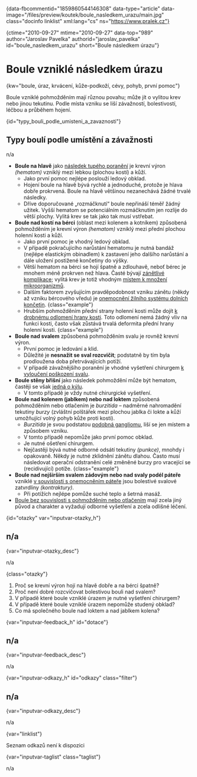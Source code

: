 
{data-fbcommentid="1859860544146308" data-type="article" data-image="/files/preview/koutek/boule\_nasledkem\_urazu/main.jpg" class="docinfo linklist" xml:lang="cs" ns="https://www.pralek.cz"}

{ctime="2010-09-27" mtime="2010-09-27" data-top="989" author="Jaroslav Pavelka" authorid="jaroslav\_pavelka" id="boule\_nasledkem_urazu" short="Boule následkem úrazu"}

# Boule vzniklé následkem úrazu

<!-- generated attribute kw by user_updatekw.sh on 2020-09-18, do not edit -->

{kw="boule, úraz, krvácení, kůže-podkoží, cévy, pohyb, první pomoc"}

Boule vzniklé pohmožděním mají různou povahu; může jít o vylitou krev nebo jinou tekutinu. Podle místa vzniku se liší závažností, bolestivostí, léčbou a průběhem hojení.

{id="typy\_bouli\_podle\_umisteni\_a_zavaznosti"}

## Typy boulí podle umístění a závažnosti

n/a

  * **Boule na hlavě** jako [následek tupého poranění][1] je krevní výron _(hematom)_ vzniklý mezi lebkou (plochou kostí) a kůží. 
      * Jako první pomoc nejlépe poslouží ledový obklad.
      * Hojení boule na hlavě bývá rychlé a jednoduché, protože je hlava dobře prokrvená. Boule na hlavě většinou nezanechává žádné trvalé následky.
      * Dříve doporučované „rozmáčknutí“ boule nepřináší téměř žádný užitek. Vyšší hematom se potenciálním rozmáčknutím jen rozlije do větší plochy. Vylitá krev se tak jako tak musí vstřebat.
  * **Boule nad kostí na bérci** (oblast mezi kolenem a kotníkem) způsobená pohmožděním je krevní výron _(hematom)_ vzniklý mezi přední plochou holenní kosti a kůží. 
      * Jako první pomoc je vhodný ledový obklad.
      * V případě pokračujícího narůstání hematomu je nutná bandáž (nejlépe elastickým obinadlem) k zastavení jeho dalšího narůstání a dále uložení postižené končetiny do výšky.
      * Větší hematom na bérci se hojí špatně a zdlouhavě, neboť bérec je mnohem méně prokrven než hlava. Časté bývají [zánětlivé komplikace][2]; vylitá krev je totiž vhodným [místem k množení mikroorganizmů][3].
      * Dalším faktorem zvyšujícím pravděpodobnost vzniku zánětu (někdy až vzniku bércového vředu) je [onemocnění žilního systému dolních končetin][4]. {class="example"}
      * Hrubším pohmožděním přední strany holenní kosti může dojít [k drobnému odlomení hrany kosti][5]. Toto odlomení nemá žádný vliv na funkci kosti, často však zůstává trvalá deformita přední hrany holenní kosti. {class="example"}
  * **Boule nad svalem** způsobená pohmožděním svalu je rovněž krevní výron. 
      * První pomoc je ledování a klid.
      * Důležité je **nesnažit se sval rozcvičit**; podstatně by tím byla prodloužena doba přetrvávajících potíží.
      * V případě závažnějšího poranění je vhodné vyšetření chirurgem [k vyloučení poškození svalu][6].
  * **Boule stěny břišní** jako následek pohmoždění může být hematom, častěji se však [jedná o kýlu][7]. 
      * V tomto případě je vždy nutné chirurgické vyšetření.
  * **Boule nad kolenem (jablkem) nebo nad loktem** způsobená pohmožděním nebo otlačením je _burzitida_ – nadměrné nahromadění tekutiny _burzy_ (zvláštní polštářek mezi plochou jablka či lokte a kůží umožňující volný pohyb kůže proti kosti). 
      * _Burzitida_ je svou podstatou [podobná gangliomu][8], liší se jen místem a způsobem vzniku.
      * V tomto případě nepomůže jako první pomoc obklad.
      * Je nutné ošetření chirurgem.
      * Nejčastěji bývá nutné odborné odsátí tekutiny _(punkce)_, mnohdy i opakovaně. Někdy je nutné zklidnění zánětu dlahou. Často musí následovat operační odstranění celé změněné burzy pro vracející se (recidivující) potíže. {class="example"}
  * **Boule nad nejširším svalem zádovým nebo nad svaly podél páteře** vzniklé [v souvislosti s onemocněním páteře][9] jsou bolestivé svalové zatvrdliny _(kontraktury)_. 
      * Při potížích nejlépe pomůže suché teplo a šetrná masáž.
  * [Boule bez souvislosti s pohmožděním nebo otlačením][10] mají zcela jiný původ a charakter a vyžadují odborné vyšetření a zcela odlišné léčení.

{id="otazky" var="inputvar-otazky_h"}

## n/a

{var="inputvar-otazky_desc"}

n/a

{class="otazky"}

  1. Proč se krevní výron hojí na hlavě dobře a na bérci špatně?
  2. Proč není dobré rozcvičovat bolestivou bouli nad svalem?
  3. V případě které boule vzniklé úrazem je nutné vyšetření chirurgem?
  4. V případě které boule vzniklé úrazem nepomůže studený obklad?
  5. Co má společného boule nad loktem a nad jablkem kolena?

{var="inputvar-feedback_h" id="dotace"}

## n/a

{var="inputvar-feedback_desc"}

n/a

{var="inputvar-odkazy_h" id="odkazy" class="filter"}

## n/a

{var="inputvar-odkazy_desc"}

n/a

{var="linklist"}

Seznam odkazů není k dispozici

{var="inputvar-taglist" class="taglist"}

n/a

 [1]: otres_mozku
 [2]: lecba_zanetu
 [3]: bakterie
 [4]: krecove_zily
 [5]: zlomeniny
 [6]: poraneni_svalu
 [7]: kyla
 [8]: onemocneni_slach
 [9]: bolesti_v_zadech_houser
 [10]: nezhoubne_nadory

